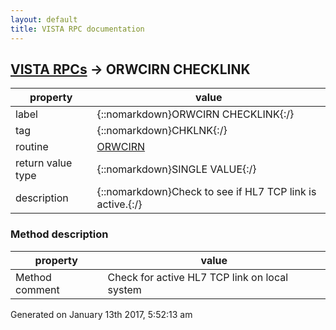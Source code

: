 ```yaml
---
layout: default
title: VISTA RPC documentation
---
```




## [VISTA RPCs](TableOfContent.md) &#8594; ORWCIRN CHECKLINK 

 property | value 
--- | --- 
 label | {::nomarkdown}ORWCIRN CHECKLINK{:/}
 tag | {::nomarkdown}CHKLNK{:/}
 routine | [ORWCIRN](http://code.osehra.org/dox/Routine_ORWCIRN_source.html)
 return value type | {::nomarkdown}SINGLE VALUE{:/}
 description | {::nomarkdown}Check to see if HL7 TCP link is active.{:/}


### Method description

 property | value 
--- | --- 
 Method comment | Check for active HL7 TCP link on local system




 Generated on January 13th 2017, 5:52:13 am